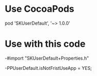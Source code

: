 # Use CocoaPods
 pod 'SKUserDefault', '~> 1.0.0'
 
# Use with this code
 
 -#import "SKUserDefault+Properties.h"
 
 -PPUserDefault.isNotFristUseApp = YES;
